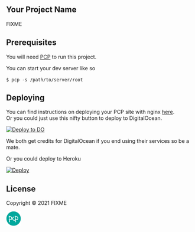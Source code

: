 ## Your Project Name

FIXME

## Prerequisites
You will need [PCP](https://github.com/alekcz/pcp) to run this project. 

You can start your dev server like so

``` shellsession
$ pcp -s /path/to/server/root
```
## Deploying

You can find instructions on deploying your PCP site with nginx [here](https://github.com/alekcz/pcp/blob/master/docs/replacing-php.md).   
Or you could just use this nifty button to deploy to DigitalOcean.  

[![Deploy to DO](https://www.deploytodo.com/do-btn-blue.svg)](https://cloud.digitalocean.com/apps/new?repo=https://github.com/alekcz/pcp-template/tree/master&refcode=a0cfd79e40a2)

We both get credits for DigitalOcean if you end using their services so be a mate. 

Or you could deploy to Heroku

[![Deploy](https://www.herokucdn.com/deploy/button.svg)](https://heroku.com/deploy?template=https://github.com/alekcz/pcp/tree/master)

## License

Copyright © 2021 FIXME

<img src="https://raw.githubusercontent.com/alekcz/pcp/master/assets/logo/logo-alt.svg" width="40px">